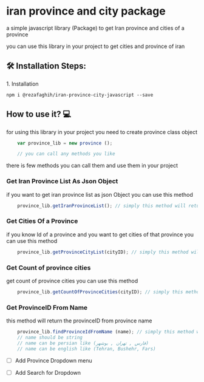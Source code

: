 # iran province and city package 

a simple javascript library (Package) to get Iran province and cities of a province 

you can use this library in your project to get cities and province of iran 


<h2>🛠️ Installation Steps:</h2>

<p>1. Installation</p>

```
npm i @rezafaghih/iran-province-city-javascript --save
```

<h2>How to use it? 💻</h2>

for using this library in your project you need to create province class object 

```javascript
    var province_lib = new province (); 

    // you can call any methods you like
```

there is few methods you can call them and use them in your project

<h3>Get Iran Province List As Json Object</h3>

if you want to get iran province list as json Object you can use this method

```javascript 
    province_lib.getIranProvinceList(); // simply this method will return a json 
```


<h3>Get Cities Of a Province</h3>

if you know Id of a province and you want to get cities of that province you can use this method

```javascript 
    province_lib.getProvinceCityList(cityID); // simply this method will return a json 
```

<h3>Get Count of province cities</h3>

get count of province cities you can use this method 
```javascript 
    province_lib.getCountOfProvinceCities(cityID); // simply this method will integer
```

<h3>Get ProvinceID From Name</h3>

this method will return the provinceID from province name
```javascript 
    province_lib.findProvinceIdFromName (name); // simply this method will ID of province
    // name should be string
    // name can be persian like (فارس , تهران , بوشهر)
    // name can be english like (Tehran, Bushehr, Fars)
```


- [ ] Add Province Dropdown menu
- [ ] Add Search for Dropdown

